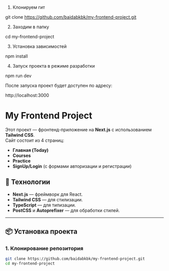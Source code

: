 
1. Клонируем гит

git clone https://github.com/baidabkbk/my-frontend-project.git

2. Заходим в папку 

cd my-frontend-project


3. Установка зависимостей

npm install

4. Запуск проекта в режиме разработки

npm run dev

После запуска проект будет доступен по адресу:


http://localhost:3000


# My Frontend Project

Этот проект — фронтенд-приложение на **Next.js** с использованием **Tailwind CSS**.  
Сайт состоит из 4 страниц:
- **Главная (Today)**
- **Courses**
- **Practice**
- **SignUp/Login** (с формами авторизации и регистрации)

## 🚀 Технологии
- **Next.js** — фреймворк для React.
- **Tailwind CSS** — для стилизации.
- **TypeScript** — для типизации.
- **PostCSS** и **Autoprefixer** — для обработки стилей.

---

## 📦 Установка проекта

### 1. Клонирование репозитория
```bash
git clone https://github.com/baidabkbk/my-frontend-project.git
cd my-frontend-project
